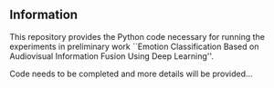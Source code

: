## Information
This repository provides the Python code necessary for running the experiments in preliminary work ``Emotion Classification Based on Audiovisual Information Fusion Using Deep Learning''.

Code needs to be completed and more details will be provided...







